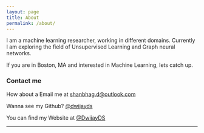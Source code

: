 ```yaml
---
layout: page
title: About 
permalink: /about/
---
```


I am a machine learning researcher, working in different domains. Currently I am exploring the field of Unsupervised Learning and Graph neural networks.


If you are in Boston, MA and interested in Machine Learning, lets catch up.




### Contact me

How about a Email me at shanbhag.d@outlook.com

Wanna see my Github? [@dwijayds](https://github.com/DwijayDS)

You can find my Website at [@DwijayDS](https://dwijayds.github.io)


---
